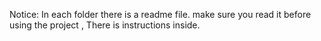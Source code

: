Notice: 
In each folder there is a readme file.
make sure you read it before using the project , There is instructions inside.


